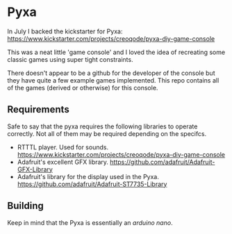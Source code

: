 # Pyxa

In July I backed the kickstarter for Pyxa:  https://www.kickstarter.com/projects/creoqode/pyxa-diy-game-console

This was a neat little 'game console' and I loved the idea of recreating some classic games using super tight constraints.  

There doesn't appear to be a github for the developer of the console but they have quite a few example games implemented.  This repo contains all of the games (derived or otherwise) for this console.  

## Requirements

Safe to say that the pyxa requires the following libraries to operate correctly.  Not all of them may be required depending on the specifcs.
* RTTTL player.  Used for sounds.  https://www.kickstarter.com/projects/creoqode/pyxa-diy-game-console
* Adafruit's excellent GFX library.   https://github.com/adafruit/Adafruit-GFX-Library
* Adafruit's library for the display used in the Pyxa.   https://github.com/adafruit/Adafruit-ST7735-Library

## Building

Keep in mind that the Pyxa is essentially an _arduino nano_.
